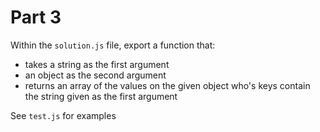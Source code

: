 # Part 3

Within the `solution.js` file, export a function that:

- takes a string as the first argument
- an object as the second argument
- returns an array of the values on the given object who's keys contain the string given as the first argument

See `test.js` for examples

